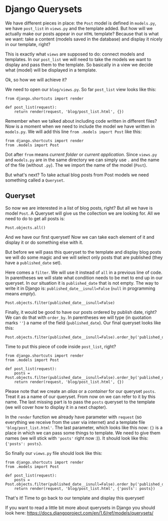 # Django Querysets

We have different pieces in place: the `Post` model is defined in `models.py`, we have `post_list` in `views.py` and the template added. But how will we actually make our posts appear in our `HTML` template? Because that is what we want: take a content (models saved in the database) and display it nicely in our template, right?

This is exactly what `views` are supposed to do: connect models and templates. In our `post_list` we will need to take the models we want to display and pass them to the template. So basically in a view we decide what (model) will be displayed in a template.

Ok, so how we will achieve it?

We need to open our `blog/views.py`. So far `post_list` view looks like this:

    from django.shortcuts import render

    def post_list(request):
        return render(request, 'blog/post_list.html', {})

Remember when we talked about including code written in different files? Now is a moment when we need to include the model we have written in `models.py`. We will add this line `from .models import Post` like this:

    from django.shortcuts import render
    from .models import Post

Dot after `from` means *current folder* or *current application*. Since `views.py` and `models.py` are in the same directory we can simply use `.` and the name of the file (without `.py`). The we import the name of the model (`Post`).

But what's next? To take actual blog posts from Post models we need something called a `Queryset`.

## Queryset

So now we are interested in a list of blog posts, right? But all we have is model `Post`. A Queryset will give us the collection we are looking for. All we need to do to get all posts is:

    Post.objects.all()

And we have our first queryset! Now we can take each element of it and display it or do something else with it.

But before we will pass this queryset to the template and display blog posts we will do some magic and we will select only posts that are published (they have a `published_date` set).

Here comes a `filter`. We will use it instead of `all` in a previous line of code. In parentheses we will state what condition needs to be met to end up in our queryset. In our situation it is `published_date` that is not empty. The way to write it in Django is: `published_date__isnull=False` (`null` in programming means *empty*).

    Post.objects.filter(published_date__isnull=False)

Finally, it would be good to have our posts ordered by publish date, right? We can do that with `order_by`. In parentheses we will type (in quotation marks `''`) a name of the field (`published_date`). Our final queryset looks like this:

    Post.objects.filter(published_date__isnull=False).order_by('published_date')

Time to put this piece of code inside `post_list`, right?

    from django.shortcuts import render
    from .models import Post

    def post_list(request):
        posts = Post.objects.filter(published_date__isnull=False).order_by('published_date')
        return render(request, 'blog/post_list.html', {})

Please note that we create an *alias* or a *container* for our queryset `posts`. Treat it as a name of our queryset. From now on we can refer to it by this name.
The last missing part is to pass the `posts` queryset to the template (we will cover how to display it in a next chapter).

In the `render` function we already have parameter with `request` (so everything we receive from the user via internet) and a template file `'blog/post_list.html'`. The last parameter, which looks like this now: `{}` is a place in which we can pass some things to template. We need to give them names (we will stick with `'posts'` right now :)). It should look like this: `{'posts': posts}`.

So finally our `views.py` file should look like this:

    from django.shortcuts import render
    from .models import Post

    def post_list(request):
        posts = Post.objects.filter(published_date__isnull=False).order_by('published_date')
        return render(request, 'blog/post_list.html', {'posts': posts})

That's it! Time to go back to our template and display this queryset!

If you want to read a little bit more about querysets in Django you should look here: https://docs.djangoproject.com/en/1.6/ref/models/querysets/




